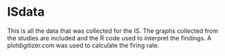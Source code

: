 # ISdata
This is all the data that was collected for the IS.
The graphs collected from the studies are included and the R code used to interpret the findings. 
A plotdigitizer.com was used to calculate the firing rate. 
